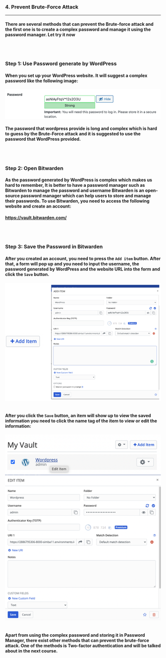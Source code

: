 ### **4. Prevent Brute-Force Attack**

---
#### There are several methods that can prevent the Brute-force attack and the first one is to create a complex password and manage it using the password manager. Let try it now 
<br></br>
### **Step 1: Use Password generate by WordPress**
#### When you set up your WordPress website. It will suggest a complex password like the following image:

![Image](./assets/PasswordGen.png)

#### The password that wordpress provide is long and complex which is hard to guess by the Brute-Force attack and it is suggested to use the password that WordPress provided.
<br></br>
### **Step 2: Open Bitwarden**
#### As the password generated by WordPress is complex which makes us hard to remember, It is better to have a password manager such as Bitwarden to manage the password and username Bitwarden is an open-source password manager which can help users to store and manage their passwords. To use Bitwarden, you need to access the following website and create an account:
#### https://vault.bitwarden.com/

<br></br>
### **Step 3: Save the Password in Bitwarden**
#### After you created an account, you need to press the `Add item` button. After that, a form will pop up and you need to input the username, the password generated by WordPress and the website URL into the form and click the `Save` button.
![Image](./assets/BitwardenAddItem.png)
<br></br>

#### After you click the `Save` button, an item will show up to view the saved information you need to click the name tag of the item to view or edit the information:
![Image](./assets/SavedItem.png)
![Image](./assets/SavedInfo.png)
<br></br>
#### Apart from using the complex password and storing it in Password Manager, there exist other methods that can prevent the brute-force attack. One of the methods is Two-factor authentication and will be talked about in the next course.

